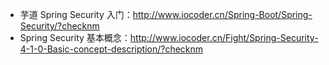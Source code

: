 * 芋道 Spring Security 入门：<http://www.iocoder.cn/Spring-Boot/Spring-Security/?checknm>
* Spring Security 基本概念：<http://www.iocoder.cn/Fight/Spring-Security-4-1-0-Basic-concept-description/?checknm>
